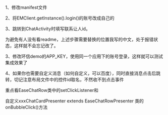 1、修改manifest文件
  <meta-data
   android:name="EASEMOB_APPKEY"
   android:value="你的APP_KEY"/>
   
2、将EMClient.getInstance().login()的账号改成自己的

3、跳转到ChatActivity时填写联系让人id。

为避免有人没有看readme，上述步骤需要替换的位置我写的中文，处于报错状态，这样就不会忘记改了。

3、修改环信demo的APP_KEY，使用同一个应用下的账号登录，这样就可以测试集成效果了

4、如果你也需要自定义消息（如何自定义，可以百度），同时直接消息点击后跳转，切记注意布局文件中的控件id取名，不然收不到点击事件

重点看EaseChatRow类中的setClickListener和

自定义xxxChatCardPresenter extends EaseChatRowPresenter 类的onBubbleClick()方法



